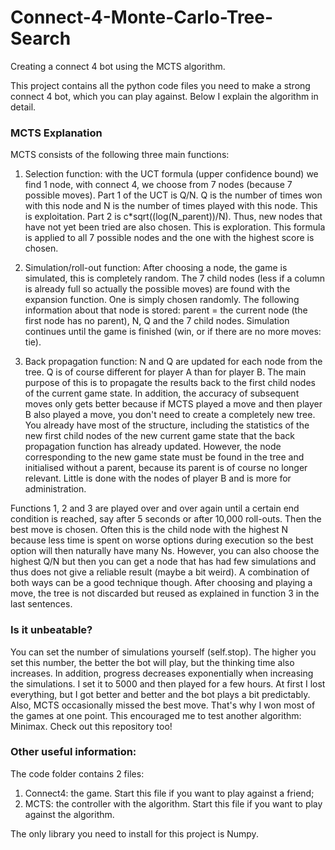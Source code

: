 # Connect-4-Monte-Carlo-Tree-Search
Creating a connect 4 bot using the MCTS algorithm.

This project contains all the python code files you need to make a strong connect 4 bot, which you can play against.
Below I explain the algorithm in detail.

### MCTS Explanation
MCTS consists of the following three main functions:

1.	Selection function: with the UCT formula (upper confidence bound) we find 1 node, with connect 4, we choose from 7 nodes (because 7 possible moves). Part 1 of the UCT is Q/N. Q is the number of times won with this node and N is the number of times played with this node. This is exploitation. Part 2 is c*sqrt((log(N_parent))/N). Thus, new nodes that have not yet been tried are also chosen. This is exploration. This formula is applied to all 7 possible nodes and the one with the highest score is chosen.

2.	Simulation/roll-out function: After choosing a node, the game is simulated, this is completely random. The 7 child nodes (less if a column is already full so actually the possible moves) are found with the expansion function. One is simply chosen randomly. The following information about that node is stored: parent = the current node (the first node has no parent), N, Q and the 7 child nodes. Simulation continues until the game is finished (win, or if there are no more moves: tie).

3.	Back propagation function: N and Q are updated for each node from the tree. Q is of course different for player A than for player B. The main purpose of this is to propagate the results back to the first child nodes of the current game state. In addition, the accuracy of subsequent moves only gets better because if MCTS played a move and then player B also played a move, you don't need to create a completely new tree. You already have most of the structure, including the statistics of the new first child nodes of the new current game state that the back propagation function has already updated. However, the node corresponding to the new game state must be found in the tree and initialised without a parent, because its parent is of course no longer relevant. Little is done with the nodes of player B and is more for administration.

Functions 1, 2 and 3 are played over and over again until a certain end condition is reached, say after 5 seconds or after 10,000 roll-outs. Then the best move is chosen. Often this is the child node with the highest N because less time is spent on worse options during execution so the best option will then naturally have many Ns. However, you can also choose the highest Q/N but then you can get a node that has had few simulations and thus does not give a reliable result (maybe a bit weird). A combination of both ways can be a good technique though. 
After choosing and playing a move, the tree is not discarded but reused as explained in function 3 in the last sentences.

### Is it unbeatable?
You can set the number of simulations yourself (self.stop). The higher you set this number, the better the bot will play, but the thinking time also increases. In addition, progress decreases exponentially when increasing the simulations. I set it to 5000 and then played for a few hours. At first I lost everything, but I got better and better and the bot plays a bit predictably. Also, MCTS occasionally missed the best move. That's why I won most of the games at one point. This encouraged me to test another algorithm: Minimax. Check out this repository too!

### Other useful information:
The code folder contains 2 files:
  1. Connect4: the game. Start this file if you want to play against a friend;
  2. MCTS: the controller with the algorithm. Start this file if you want to play against the algorithm.

The only library you need to install for this project is Numpy.
